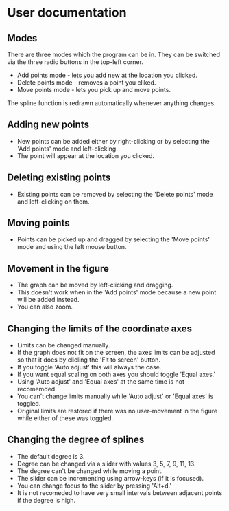 # User documentation
## Modes
There are three modes which the program can be in. They can be switched via the three radio buttons in the top-left corner.
- Add points mode - lets you add new at the location you clicked.
- Delete points mode - removes a point you cliked.
- Move points mode - lets you pick up and move points.

The spline function is redrawn automatically whenever anything changes.


## Adding new points 
- New points can be added either by right-clicking or by selecting the 'Add points' mode and left-clicking.
- The point will appear at the location you clicked.

## Deleting existing points
- Existing points can be removed by selecting the 'Delete points' mode and left-clicking on them.

## Moving points
- Points can be picked up and dragged by selecting the 'Move points' mode and using the left mouse button.

## Movement in the figure
- The graph can be moved by left-clicking and dragging.
- This doesn't work when in the 'Add points' mode because a new point will be added instead. 
- You can also zoom.

## Changing the limits of the coordinate axes 
- Limits can be changed manually.
- If the graph does not fit on the screen, the axes limits can be adjusted so that it does by clicling the 'Fit to screen' button.
- If you toggle 'Auto adjust' this will always the case. 
- If you want equal scaling on both axes you should toggle 'Equal axes.'
- Using 'Auto adjust' and 'Equal axes' at the same time is not recomemded.
- You can't change limits manually while 'Auto adjust' or 'Equal axes' is toggled.
- Original limits are restored if there was no user-movement in the figure while either of these was toggled.

## Changing the degree of splines
- The default degree is 3.
- Degree can be changed via a slider with values 3, 5, 7, 9, 11, 13.
- The degree can't be changed while moving a point. 
- The slider can be incrementing using arrow-keys (if it is focused). 
- You can change focus to the slider by pressing 'Alt+d.'
- It is not recomeded to have very small intervals between adjacent points if the degree is high.
